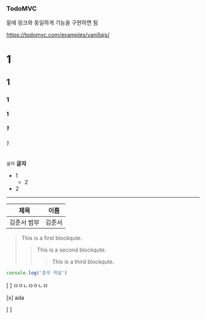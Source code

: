 ### TodoMVC

밑에 링크와 동일하게 기능을 구현하면 됨

https://todomvc.com/examples/vanillajs/


# 1
## 1
### 1
#### 1
##### 1
######  1

`글자`
**글자**

- 1
  - 2
- 2




---

| 제목 | 이름 | 
| -| -|
|김준서 범부 | 김준서|




> This is a first blockqute.
>	> This is a second blockqute.
>	>	> This is a third blockqute.

```javascript
console.log('준우 학살')
```


[ ] ㅁㅇㄴㅁㅇㄴㅁ     

[x] ada

[ ]